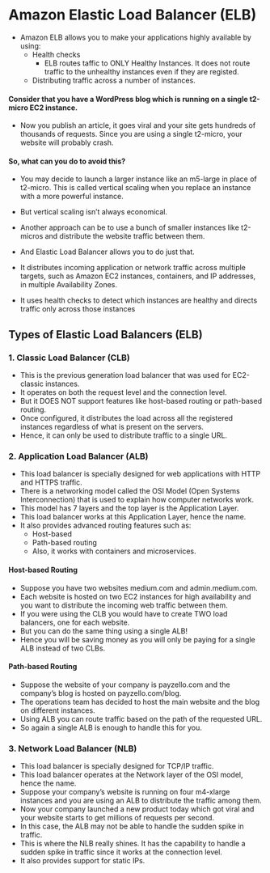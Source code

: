 # Amazon Elastic Load Balancer (ELB)

- Amazon ELB allows you to make your applications highly available by using:
  - Health checks
      - ELB routes taffic to ONLY Healthy Instances. It does not route traffic to the unhealthy instances even if they are registed.
  - Distributing traffic across a number of instances.
  
#### Consider that you have a WordPress blog which is running on a single t2-micro EC2 instance.
  - Now you publish an article, it goes viral and your site gets hundreds of thousands of requests. Since you are using a single t2-micro, your website will probably crash.
 
#### So, what can you do to avoid this?

- You may decide to launch a larger instance like an m5-large in place of t2-micro. This is called vertical scaling when you replace an instance with a more powerful instance.

- But vertical scaling isn’t always economical.

- Another approach can be to use a bunch of smaller instances like t2-micros and distribute the website traffic between them. 
 
- And Elastic Load Balancer allows you to do just that.

- It distributes incoming application or network traffic across multiple targets, such as Amazon EC2 instances, containers, 
   and IP addresses, in multiple Availability Zones.
   
- It uses health checks to detect which instances are healthy and directs traffic only across those instances
 
## Types of Elastic Load Balancers (ELB)
 
### 1. Classic Load Balancer (CLB)
  
  -  This is the previous generation load balancer that was used for EC2-classic instances.
  -  It operates on both the request level and the connection level. 
  -  But it DOES NOT support features like host-based routing or path-based routing.
  -  Once configured, it distributes the load across all the registered instances regardless of what is present on the servers.
  -  Hence, it can only be used to distribute traffic to a single URL.
  
 ### 2. Application Load Balancer (ALB)
    
   - This load balancer is specially designed for web applications with HTTP and HTTPS traffic.
   - There is a networking model called the OSI Model (Open Systems Interconnection) that is used to explain how computer networks work. 
   - This model has 7 layers and the top layer is the Application Layer.
   - This load balancer works at this Application Layer, hence the name.
   - It also provides advanced routing features such as:
       - Host-based
       - Path-based routing 
       - Also, it works with containers and microservices.
        
   #### Host-based Routing
    
   - Suppose you have two websites medium.com and admin.medium.com. 
   - Each website is hosted on two EC2 instances for high availability and you want to distribute the incoming web traffic between them.
   - If you were using the CLB you would have to create TWO load balancers, one for each website.
   - But you can do the same thing using a single ALB!
   - Hence you will be saving money as you will only be paying for a single ALB instead of two CLBs.
     
   #### Path-based Routing
     
   - Suppose the website of your company is payzello.com and the company’s blog is hosted on payzello.com/blog. 
   - The operations team has decided to host the main website and the blog on different instances.
   - Using ALB you can route traffic based on the path of the requested URL.
   - So again a single ALB is enough to handle this for you.
     
### 3. Network Load Balancer (NLB)
   - This load balancer is specially designed for TCP/IP traffic.
   - This load balancer operates at the Network layer of the OSI model, hence the name.
   - Suppose your company’s website is running on four m4-xlarge instances and you are using an ALB to distribute the traffic among them.
   - Now your company launched a new product today which got viral and your website starts to get millions of requests per second.
   - In this case, the ALB may not be able to handle the sudden spike in traffic.
   - This is where the NLB really shines. It has the capability to handle a sudden spike in traffic since it works at the connection level.
   - It also provides support for static IPs.
   
